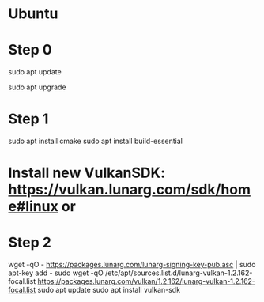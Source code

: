 # Ubuntu 
# Step 0
sudo apt update

sudo apt upgrade


# Step 1
sudo apt install cmake
sudo apt install build-essential

# Install new VulkanSDK: https://vulkan.lunarg.com/sdk/home#linux or
# Step 2
wget -qO - https://packages.lunarg.com/lunarg-signing-key-pub.asc | sudo apt-key add -
sudo wget -qO /etc/apt/sources.list.d/lunarg-vulkan-1.2.162-focal.list https://packages.lunarg.com/vulkan/1.2.162/lunarg-vulkan-1.2.162-focal.list
sudo apt update
sudo apt install vulkan-sdk
